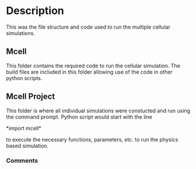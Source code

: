 # Description
This was the file structure and code used to run the multiple cellular simulations.

## Mcell
This folder contains the required code to run the cellular simulation. The build files are included
in this folder allowing use of the code in other python scripts.

## Mcell Project
This folder is where all individual simulations were constucted and run using the command prompt. 
Python script would start with the line
<p> *import mcell* </p>
to execute the necessary functions, parameters, etc. to run the physics based simulation. 

### Comments
